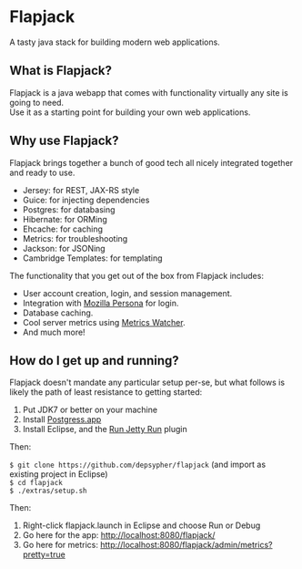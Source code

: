 # Flapjack
A tasty java stack for building modern web applications.

## What is Flapjack?
Flapjack is a java webapp that comes with functionality virtually any site is going to need.<br/>
Use it as a starting point for building your own web applications.

## Why use Flapjack?
Flapjack brings together a bunch of good tech all nicely integrated together and ready to use.

* Jersey: for REST, JAX-RS style
* Guice: for injecting dependencies
* Postgres: for databasing
* Hibernate: for ORMing
* Ehcache: for caching
* Metrics: for troubleshooting
* Jackson: for JSONing
* Cambridge Templates: for templating

The functionality that you get out of the box from Flapjack includes:

* User account creation, login, and session management.
* Integration with [Mozilla Persona](http://www.mozilla.org/en-US/persona/) for login.
* Database caching.
* Cool server metrics using [Metrics Watcher](https://github.com/benbertola/metrics-watcher).
* And much more!

## How do I get up and running?
Flapjack doesn't mandate any particular setup per-se, but what follows is likely the path of least resistance to getting started:

1. Put JDK7 or better on your machine
2. Install [Postgress.app](http://postgresapp.com/)
3. Install Eclipse, and the [Run Jetty Run](https://code.google.com/p/run-jetty-run/) plugin

Then:

`$ git clone https://github.com/depsypher/flapjack` (and import as existing project in Eclipse)<br/>
`$ cd flapjack`<br/>
`$ ./extras/setup.sh`

Then:

1. Right-click flapjack.launch in Eclipse and choose Run or Debug
2. Go here for the app: [http://localhost:8080/flapjack/](http://localhost:8080/flapjack/)
3. Go here for metrics: [http://localhost:8080/flapjack/admin/metrics?pretty=true](http://localhost:8080/flapjack/admin/metrics?pretty=true)
